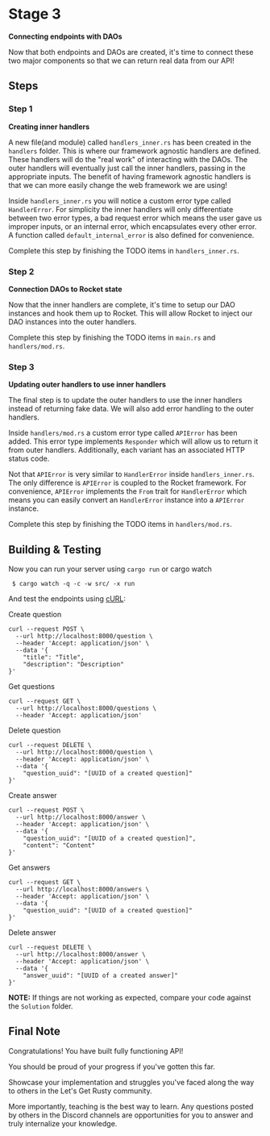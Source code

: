 # Stage 3

__Connecting endpoints with DAOs__

Now that both endpoints and DAOs are created, it's time to connect these two major components so that we can return real data from our API!

## Steps

### Step 1

__Creating inner handlers__

A new file(and module) called `handlers_inner.rs` has been created in the `handlers` folder. This is where our framework agnostic handlers are defined. These handlers will do the "real work" of interacting with the DAOs. The outer handlers will eventually just call the inner handlers, passing in the appropriate inputs. The benefit of having framework agnostic handlers is that we can more easily change the web framework we are using!

Inside `handlers_inner.rs` you will notice a custom error type called `HandlerError`. For simplicity the inner handlers will only differentiate between two error types, a bad request error which means the user gave us improper inputs, or an internal error, which encapsulates every other error. A function called `default_internal_error` is also defined for convenience.

Complete this step by finishing the TODO items in `handlers_inner.rs`.

### Step 2

__Connection DAOs to Rocket state__

Now that the inner handlers are complete, it's time to setup our DAO instances and hook them up to Rocket. This will allow Rocket to inject our DAO instances into the outer handlers.

Complete this step by finishing the TODO items in `main.rs` and `handlers/mod.rs`.

### Step 3

__Updating outer handlers to use inner handlers__

The final step is to update the outer handlers to use the inner handlers instead of returning fake data. We will also add error handling to the outer handlers.

Inside `handlers/mod.rs` a custom error type called `APIError` has been added. This error type implements `Responder` which will allow us to return it from outer handlers. Additionally, each variant has an associated HTTP status code.

Not that `APIError` is very similar to `HandlerError` inside `handlers_inner.rs`. The only difference is `APIError` is coupled to the Rocket framework. For convenience, `APIError` implements the `From` trait for `HandlerError` which means you can easily convert an `HandlerError` instance into a `APIError` instance.

Complete this step by finishing the TODO items in `handlers/mod.rs`.

## Building & Testing

Now you can run your server using `cargo run` or cargo watch
```shell
 $ cargo watch -q -c -w src/ -x run
```

And test the endpoints using [cURL](https://en.wikipedia.org/wiki/CURL):

Create question

```text
curl --request POST \
  --url http://localhost:8000/question \
  --header 'Accept: application/json' \
  --data '{
	"title": "Title",
	"description": "Description"
}'
```

Get questions

```text
curl --request GET \
  --url http://localhost:8000/questions \
  --header 'Accept: application/json'
```

Delete question

```text
curl --request DELETE \
  --url http://localhost:8000/question \
  --header 'Accept: application/json' \
  --data '{
	"question_uuid": "[UUID of a created question]"
}'
```

Create answer

```text
curl --request POST \
  --url http://localhost:8000/answer \
  --header 'Accept: application/json' \
  --data '{
	"question_uuid": "[UUID of a created question]",
	"content": "Content"
}'
```

Get answers

```text
curl --request GET \
  --url http://localhost:8000/answers \
  --header 'Accept: application/json' \
  --data '{
	"question_uuid": "[UUID of a created question]"
}'
```

Delete answer

```text
curl --request DELETE \
  --url http://localhost:8000/answer \
  --header 'Accept: application/json' \
  --data '{
	"answer_uuid": "[UUID of a created answer]"
}'
```

__NOTE:__ If things are not working as expected, compare your code against the `Solution` folder.

## Final Note

Congratulations! You have built fully functioning API!

You should be proud of your progress if you've gotten this far.

Showcase your implementation and struggles you've faced along the way to others in the Let's Get Rusty community.

More importantly, teaching is the best way to learn. Any questions posted by others in the Discord channels are opportunities for you to answer and truly internalize your knowledge.